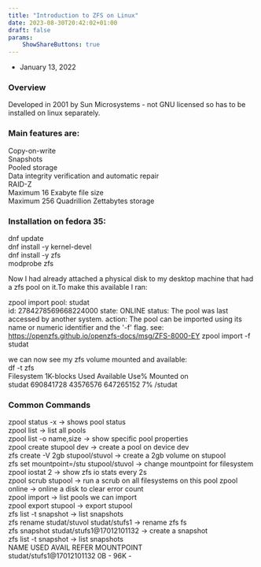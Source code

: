 ```yaml
---
title: "Introduction to ZFS on Linux"
date: 2023-08-30T20:42:02+01:00
draft: false
params:
    ShowShareButtons: true
---
```

- January 13, 2022  

### Overview  
Developed in 2001 by Sun Microsystems - not GNU licensed so has to be installed on linux separately.

### Main features are:  

Copy-on-write  
Snapshots  
Pooled storage  
Data integrity verification and automatic repair  
RAID-Z  
Maximum 16 Exabyte file size  
Maximum 256 Quadrillion Zettabytes storage  

### Installation on fedora 35:  
dnf update   
dnf install -y kernel-devel  
dnf install -y zfs    
modprobe zfs 
 
Now I had already attached a physical disk to my desktop machine that had a zfs pool on it.To make this available I ran:  

zpool import pool: studat  
id: 2784278569668224000
state: ONLINE
status: The pool was last accessed by another system.
action: The pool can be imported using its name or numeric identifier and the '-f' flag.  see: https://openzfs.github.io/openzfs-docs/msg/ZFS-8000-EY  zpool import -f studat

we can now see my zfs volume mounted and available:  
df -t zfs  
Filesystem     1K-blocks     Used Available Use% Mounted on  
studat         690841728 43576576 647265152   7% /studat
  
### Common Commands  
zpool status -x                                 -> shows pool status  
zpool list                                      -> list all pools  
zpool list -o name,size                         -> show specific pool   properties  
zpool create stupool dev                        -> create a pool on device dev  
zfs create -V 2gb stupool/stuvol           -> create a 2gb volume on stupool  
zfs set mountpoint=/stu stupool/stuvol -> change mountpoint for filesystem  
zpool iostat 2                                        -> show zfs io stats every 2s  
zpool scrub stupool                              -> run a scrub on all   filesystems on this pool
zpool online                                          -> online a disk to clear error count  
zpool import                                          -> list pools we can import  
zpool export stupool                             -> export stupool  
zfs list -t snapshot                                 -> list snapshots  
zfs rename studat/stuvol studat/stufs1  -> rename zfs fs  
zfs snapshot studat/stufs1@17012101132  -> create a snapshot  
zfs list -t snapshot                                        -> list snapshots  
NAME                                     USED  AVAIL     REFER  MOUNTPOINT  
studat/stufs1@17012101132     0B      -             96K           -  

